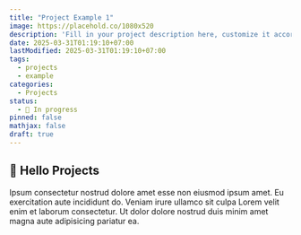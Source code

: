 ```yaml
---
title: "Project Example 1"
image: https://placehold.co/1080x520
description: 'Fill in your project description here, customize it according to your needs.'
date: 2025-03-31T01:19:10+07:00
lastModified: 2025-03-31T01:19:10+07:00
tags:
  - projects
  - example
categories:
  - Projects
status:
  - 💼 In progress
pinned: false
mathjax: false
draft: true
---
```

## 💼 Hello Projects
Ipsum consectetur nostrud dolore amet esse non eiusmod ipsum amet. Eu exercitation aute incididunt do. Veniam irure ullamco sit culpa Lorem velit enim et laborum consectetur. Ut dolor dolore nostrud duis minim amet magna aute adipisicing pariatur ea.